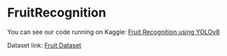 # FruitRecognition

You can see our code running on Kaggle: [Fruit Recognition using YOLOv8](https://www.kaggle.com/code/ngooowibu/test-yolov8/notebook)

Dataset link: [Fruit Dataset](https://www.kaggle.com/datasets/whitefoxmusic/data-3-chng-trai)
